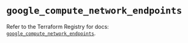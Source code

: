 # `google_compute_network_endpoints`

Refer to the Terraform Registry for docs: [`google_compute_network_endpoints`](https://registry.terraform.io/providers/hashicorp/google/5.36.0/docs/resources/compute_network_endpoints).
